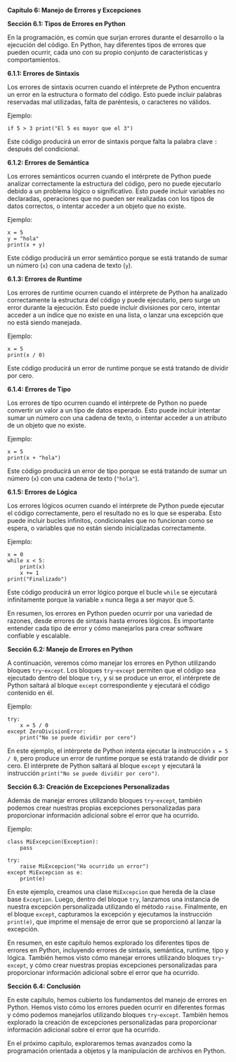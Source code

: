 **Capítulo 6: Manejo de Errores y Excepciones**

**Sección 6.1: Tipos de Errores en Python**

En la programación, es común que surjan errores durante el desarrollo o la ejecución del código. En Python, hay diferentes tipos de errores que pueden ocurrir, cada uno con su propio conjunto de características y comportamientos.

**6.1.1: Errores de Sintaxis**

Los errores de sintaxis ocurren cuando el intérprete de Python encuentra un error en la estructura o formato del código. Esto puede incluir palabras reservadas mal utilizadas, falta de paréntesis, o caracteres no válidos.

Ejemplo:
```
if 5 > 3 print("El 5 es mayor que el 3")
```
Este código producirá un error de sintaxis porque falta la palabra clave `:` después del condicional.

**6.1.2: Errores de Semántica**

Los errores semánticos ocurren cuando el intérprete de Python puede analizar correctamente la estructura del código, pero no puede ejecutarlo debido a un problema lógico o significativo. Esto puede incluir variables no declaradas, operaciones que no pueden ser realizadas con los tipos de datos correctos, o intentar acceder a un objeto que no existe.

Ejemplo:
```
x = 5
y = "hola"
print(x + y)
```
Este código producirá un error semántico porque se está tratando de sumar un número (`x`) con una cadena de texto (`y`).

**6.1.3: Errores de Runtime**

Los errores de runtime ocurren cuando el intérprete de Python ha analizado correctamente la estructura del código y puede ejecutarlo, pero surge un error durante la ejecución. Esto puede incluir divisiones por cero, intentar acceder a un índice que no existe en una lista, o lanzar una excepción que no está siendo manejada.

Ejemplo:
```
x = 5
print(x / 0)
```
Este código producirá un error de runtime porque se está tratando de dividir por cero.

**6.1.4: Errores de Tipo**

Los errores de tipo ocurren cuando el intérprete de Python no puede convertir un valor a un tipo de datos esperado. Esto puede incluir intentar sumar un número con una cadena de texto, o intentar acceder a un atributo de un objeto que no existe.

Ejemplo:
```
x = 5
print(x + "hola")
```
Este código producirá un error de tipo porque se está tratando de sumar un número (`x`) con una cadena de texto (`"hola"`).

**6.1.5: Errores de Lógica**

Los errores lógicos ocurren cuando el intérprete de Python puede ejecutar el código correctamente, pero el resultado no es lo que se esperaba. Esto puede incluir bucles infinitos, condicionales que no funcionan como se espera, o variables que no están siendo inicializadas correctamente.

Ejemplo:
```
x = 0
while x < 5:
    print(x)
    x += 1
print("Finalizado")
```
Este código producirá un error lógico porque el bucle `while` se ejecutará infinitamente porque la variable `x` nunca llega a ser mayor que 5.

En resumen, los errores en Python pueden ocurrir por una variedad de razones, desde errores de sintaxis hasta errores lógicos. Es importante entender cada tipo de error y cómo manejarlos para crear software confiable y escalable.

**Sección 6.2: Manejo de Errores en Python**

A continuación, veremos cómo manejar los errores en Python utilizando bloques `try`-`except`. Los bloques `try`-`except` permiten que el código sea ejecutado dentro del bloque `try`, y si se produce un error, el intérprete de Python saltará al bloque `except` correspondiente y ejecutará el código contenido en él.

Ejemplo:
```
try:
    x = 5 / 0
except ZeroDivisionError:
    print("No se puede dividir por cero")
```
En este ejemplo, el intérprete de Python intenta ejecutar la instrucción `x = 5 / 0`, pero produce un error de runtime porque se está tratando de dividir por cero. El intérprete de Python saltará al bloque `except` y ejecutará la instrucción `print("No se puede dividir por cero")`.

**Sección 6.3: Creación de Excepciones Personalizadas**

Además de manejar errores utilizando bloques `try`-`except`, también podemos crear nuestras propias excepciones personalizadas para proporcionar información adicional sobre el error que ha ocurrido.

Ejemplo:
```
class MiExcepcion(Exception):
    pass

try:
    raise MiExcepcion("Ha ocurrido un error")
except MiExcepcion as e:
    print(e)
```
En este ejemplo, creamos una clase `MiExcepcion` que hereda de la clase base `Exception`. Luego, dentro del bloque `try`, lanzamos una instancia de nuestra excepción personalizada utilizando el método `raise`. Finalmente, en el bloque `except`, capturamos la excepción y ejecutamos la instrucción `print(e)`, que imprime el mensaje de error que se proporcionó al lanzar la excepción.

En resumen, en este capítulo hemos explorado los diferentes tipos de errores en Python, incluyendo errores de sintaxis, semántica, runtime, tipo y lógica. También hemos visto cómo manejar errores utilizando bloques `try`-`except`, y cómo crear nuestras propias excepciones personalizadas para proporcionar información adicional sobre el error que ha ocurrido.

**Sección 6.4: Conclusión**

En este capítulo, hemos cubierto los fundamentos del manejo de errores en Python. Hemos visto cómo los errores pueden ocurrir en diferentes formas y cómo podemos manejarlos utilizando bloques `try`-`except`. También hemos explorado la creación de excepciones personalizadas para proporcionar información adicional sobre el error que ha ocurrido.

En el próximo capítulo, exploraremos temas avanzados como la programación orientada a objetos y la manipulación de archivos en Python.